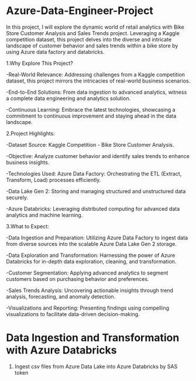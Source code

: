 # Azure-Data-Engineer-Project

In this project, I will explore the dynamic world of retail analytics with Bike Store Customer Analysis and Sales Trends project. Leveraging a Kaggle competition dataset, this project delves into the diverse and intricate landscape of customer behavior and sales trends within a bike store by using Azure data factory and databricks.

1.Why Explore This Project?

-Real-World Relevance: Addressing challenges from a Kaggle competition dataset, this project mirrors the intricacies of real-world business scenarios. 

-End-to-End Solutions: From data ingestion to advanced analytics, witness a complete data engineering and analytics solution. 

-Continuous Learning: Embrace the latest technologies, showcasing a commitment to continuous improvement and staying ahead in the data landscape.


2.Project Highlights:

-Dataset Source: Kaggle Competition - Bike Store Customer Analysis. 

-Objective: Analyze customer behavior and identify sales trends to enhance business insights. 

-Technologies Used: Azure Data Factory: Orchestrating the ETL (Extract, Transform, Load) processes efficiently. 

-Data Lake Gen 2: Storing and managing structured and unstructured data securely. 

-Azure Databricks: Leveraging distributed computing for advanced data analytics and machine learning.


3.What to Expect:

-Data Ingestion and Preparation: Utilizing Azure Data Factory to ingest data from diverse sources into the scalable Azure Data Lake Gen 2 storage.

-Data Exploration and Transformation: Harnessing the power of Azure Databricks for in-depth data exploration, cleaning, and transformation.

-Customer Segmentation: Applying advanced analytics to segment customers based on purchasing behavior and preferences.

-Sales Trends Analysis: Uncovering actionable insights through trend analysis, forecasting, and anomaly detection.

-Visualizations and Reporting: Presenting findings using compelling visualizations to facilitate data-driven decision-making.


# Data Ingestion and Transformation with Azure Databricks
1. Ingest csv files from Azure Data Lake into Azure Databricks by SAS token
